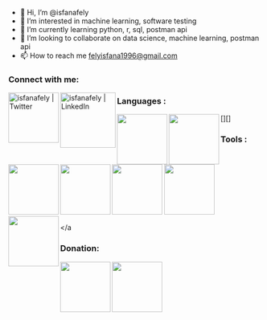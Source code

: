 - 👋 Hi, I’m @isfanafely
- 👀 I’m interested in machine learning, software testing
- 🌱 I’m currently learning python, r, sql, postman api
- 💞️ I’m looking to collaborate on data science, machine learning, postman api
- 📫 How to reach me felyisfana1996@gmail.com

### Connect with me:

[<img align="left" alt="isfanafely | Twitter" width="100x" src="https://img.shields.io/badge/Twitter-1DA1F2?style=for-the-badge&logo=twitter&logoColor=white" />][twitter]
[<img align="left" alt="isfanafely | LinkedIn" width="110px" src="https://img.shields.io/badge/LinkedIn-0077B5?style=for-the-badge&logo=linkedin&logoColor=white" />][linkedin]


<a name="learning-now"></a>
### Languages :

[<img align="left" width="100x" src="https://img.shields.io/badge/python-3670A0?style=for-the-badge&logo=python&logoColor=ffdd54" />][]
<img align="left" width="100px" src="https://img.shields.io/badge/r-%23276DC3.svg?style=for-the-badge&logo=r&logoColor=white" />
<img align="left" width="100px" src="https://img.shields.io/badge/mysql-%2300f.svg?style=for-the-badge&logo=mysql&logoColor=white" />


<a name="program-used"></a>
### Tools :

[<img width="100px" src="https://img.shields.io/badge/PyCharm-000000.svg?&style=for-the-badge&logo=PyCharm&logoColor=white" />][program]
[<img width="100px" src="https://img.shields.io/badge/Spyder-838485?style=for-the-badge&logo=spyder%20ide&logoColor=maroon" />][program]
[<img align="left"  width="100px" src="https://img.shields.io/badge/RStudio-75AADB?style=for-the-badge&logo=RStudio&logoColor=white" />][program]
[<img align="left"  width="100px" src="https://img.shields.io/badge/Postman-FF6C37?style=for-the-badge&logo=postman&logoColor=white" />][program]

<a name="donation-platform"></a
### Donation:

[<img align="left"  width="100px" src="https://img.shields.io/badge/PayPal-00457C?style=for-the-badge&logo=paypal&logoColor=white" />][donation]
[<img align="left"  width="100px" src="https://img.shields.io/badge/PayPal-00457C?style=for-the-badge&logo=paypal&logoColor=white" />][donation]

[twitter]: https://twitter.com/isfanafely
[linkedin]: https://linkedin.com/in/isfanafely
[languages]: #learning-now
[program]: #program-used
[donation]: #donation-platform
